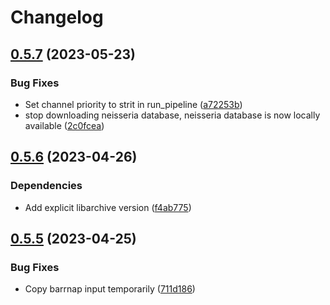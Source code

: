 # Changelog

## [0.5.7](https://github.com/RIVM-bioinformatics/juno-typing/compare/v0.5.6...v0.5.7) (2023-05-23)


### Bug Fixes

* Set channel priority to strit in run_pipeline ([a72253b](https://github.com/RIVM-bioinformatics/juno-typing/commit/a72253be6735f9afacdcdddc1bb683d7fc699c5b))
* stop downloading neisseria database, neisseria database is now locally available ([2c0fcea](https://github.com/RIVM-bioinformatics/juno-typing/commit/2c0fcea6416129391a546ff2fac4488335c0c780))

## [0.5.6](https://github.com/RIVM-bioinformatics/juno-typing/compare/v0.5.5...v0.5.6) (2023-04-26)


### Dependencies

* Add explicit libarchive version ([f4ab775](https://github.com/RIVM-bioinformatics/juno-typing/commit/f4ab7755cc8f73b9943781fb9feeb1cb29b6c449))

## [0.5.5](https://github.com/RIVM-bioinformatics/juno-typing/compare/v0.5.4...v0.5.5) (2023-04-25)


### Bug Fixes

* Copy barrnap input temporarily ([711d186](https://github.com/RIVM-bioinformatics/juno-typing/commit/711d1862a7423bba0bd0602d911a3f8259919629))
